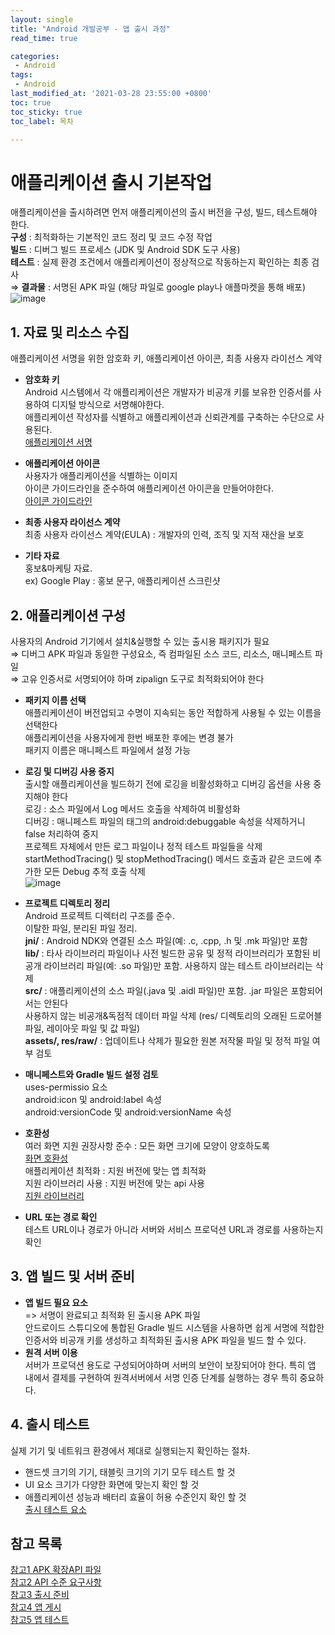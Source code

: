 ```yaml
---
layout: single
title: "Android 개발공부 - 앱 출시 과정"
read_time: true

categories: 
 - Android
tags: 
 - Android
last_modified_at: '2021-03-28 23:55:00 +0800'
toc: true
toc_sticky: true
toc_label: 목차

---
```

# 애플리케이션 출시 기본작업
애플리케이션을 출시하려면 먼저 애플리케이션의 출시 버전을 구성, 빌드, 테스트해야 한다.   
**구성** :  최적화하는 기본적인 코드 정리 및 코드 수정 작업   
**빌드** :  디버그 빌드 프로세스 (JDK 및 Android SDK 도구 사용)   
**테스트** : 실제 환경 조건에서 애플리케이션이 정상적으로 작동하는지 확인하는 최종 검사   
⇒ **결과물** :  서명된 APK 파일 (해당 파일로 google play나 애플마켓을 통해 배포)   
    ![image](https://user-images.githubusercontent.com/66898243/112755824-6487ba00-901d-11eb-8e93-5d7195a27467.png)    
     
         
## 1. 자료 및 리소스 수집
애플리케이션 서명을 위한 암호화 키, 애플리케이션 아이콘, 최종 사용자 라이선스 계약   

    
 - **암호화 키**   
 Android 시스템에서 각 애플리케이션은 개발자가 비공개 키를 보유한 인증서를 사용하여 디지털 방식으로 서명해야한다.     
 애플리케이션 작성자를 식별하고 애플리케이션과 신뢰관계를 구축하는 수단으로 사용된다.    
 [애플리케이션 서명](https://developer.android.com/studio/publish/app-signing)     
    
 - **애플리케이션 아이콘**    
 사용자가 애플리케이션을 식별하는 이미지    
 아이콘 가이드라인을 준수하여 애플리케이션 아이콘을 만들어야한다.           
 [아이콘 가이드라인](https://developer.android.com/google-play/resources/icon-design-specifications?hl=ko)    
    
 - **최종 사용자 라이선스 계약**    
최종 사용자 라이선스 계약(EULA) :  개발자의 인력, 조직 및 지적 재산을 보호        
    
 - **기타 자료**    
홍보&마케팅 자료.  
ex) Google Play :  홍보 문구, 애플리케이션 스크린샷       
    
        
    
## 2.  **애플리케이션 구성**    
사용자의 Android 기기에서 설치&실행할 수 있는 출시용 패키지가 필요   
⇒ 디버그 APK 파일과 동일한 구성요소, 즉 컴파일된 소스 코드, 리소스, 매니페스트 파일   
⇒ 고유 인증서로 서명되어야 하며 zipalign 도구로 최적화되어야 한다       
   
 - **패키지 이름 선택**      
 애플리케이션이 버전업되고 수명이 지속되는 동안 적합하게 사용될 수 있는 이름을 선택한다   
 애플리케이션을 사용자에게 한번 배포한 후에는 변경 불가   
 패키지 이름은 매니페스트 파일에서 설정 가능   
    
 -  **로깅 및 디버깅 사용 중지**     
 출시할 애플리케이션을 빌드하기 전에 로깅을 비활성화하고 디버깅 옵션을 사용 중지해야 한다   
 로깅 : 소스 파일에서 Log 메서드 호출을 삭제하여 비활성화   
 디버깅 : 매니페스트 파일의 <application> 태그의 android:debuggable 속성을 삭제하거니 false 처리하여 중지    
 프로젝트 자체에서 만든 로그 파일이나 정적 테스트 파일들을 삭제   
 startMethodTracing() 및 stopMethodTracing() 메서드 호출과 같은 코드에 추가한 모든 Debug 추적 호출 삭제   
 ![image](https://user-images.githubusercontent.com/66898243/112756531-99e1d700-9020-11eb-898b-e053528341f1.png)     
    
 - **프로젝트 디렉토리 정리**    
 Android 프로젝트 디렉터리 구조를 준수.   
 이탈한 파일, 분리된 파일 정리.   
 **jni/** : Android NDK와 연결된 소스 파일(예: .c, .cpp, .h 및 .mk 파일)만 포함   
 **lib/** : 타사 라이브러리 파일이나 사전 빌드한 공유 및 정적 라이브러리가 포함된 비공개 라이브러리 파일(예: .so 파일)만 포함. 사용하지 않는 테스트 라이브러리는 삭제   
 **src/** : 애플리케이션의 소스 파일(.java 및 .aidl 파일)만 포함. .jar 파일은 포함되어서는 안된다   
 사용하지 않는 비공개&독점적 데이터 파일 삭제 (res/ 디렉토리의 오래된 드로어블 파일, 레이아웃 파일 및 값 파일)   
 **assets/, res/raw/** : 업데이트나 삭제가 필요한 원본 저작물 파일 및 정적 파일 여부 검토    
    
 - **매니페스트와 Gradle 빌드 설정 검토**    
 uses-permissio 요소   
 android:icon 및 android:label 속성   
 android:versionCode 및 android:versionName 속성      
    
 - **호환성**   
 여러 화면 지원 권장사항 준수 : 모든 화면 크기에 모양이 양호하도록   
 [화면 호환성](https://developer.android.com/guide/practices/screens_support#screen-independence)   
 애플리케이션 최적화 : 지원 버전에 맞는 앱 최적화   
 지원 라이브러리 사용 : 지원 버전에 맞는 api 사용    
 [지원 라이브러리](https://developer.android.com/topic/libraries/support-library)   
    
 - **URL 또는 경로 확인**   
 테스트 URL이나 경로가 아니라 서버와 서비스 프로덕션 URL과 경로를 사용하는지 확인   
        
    
            
## 3. **앱 빌드 및 서버 준비**
 - **앱 빌드 필요 요소**    
=> 서명이 완료되고 최적화 된 출시용 APK 파일    
안드로이드 스튜디오에 통합된 Gradle 빌드 시스템을 사용하면 쉽게 서명에 적합한 인증서와 비공개 키를 생성하고 최적화된 출시용 APK 파일을 빌드 할 수 있다.   
- **원격 서버 이용**     
서버가 프로덕션 용도로 구성되어야하며 서버의 보안이 보장되어야 한다. 특히 앱 내에서 결제를 구현하여 원격서버에서 서명 인증 단계를 실행하는 경우 특히 중요하다.    
   
 
       
## 4. **출시 테스트**
실제 기기 및 네트워크 환경에서 제대로 실행되는지 확인하는 절차.    
- 핸드셋 크기의 기기, 태블릿 크기의 기기 모두 테스트 할 것    
- UI 요소 크기가 다양한 화면에 맞는지 확인 할 것    
- 애플리케이션 성능과 배터리 효율이 허용 수준인지 확인 할 것   
 [출시 테스트 요소](https://developer.android.com/docs/quality-guidelines/core-app-quality)
     
    
         
       
## 참고 목록
[참고1 APK 확장API 파일](https://developer.android.com/google/play/expansion-files#Overview)    
[참고2 API 수준 요구사항](https://developer.android.com/distribute/best-practices/develop/target-sdk)    
[참고3 출시 준비](https://developer.android.com/studio/publish/preparing)    
[참고4 앱 게시](https://developer.android.com/studio/publish)   
[참고5 앱 테스트](https://developer.android.com/studio/test)    
